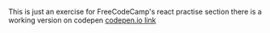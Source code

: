 This is just an exercise for FreeCodeCamp's react practise section
there is a working version on codepen
[codepen.io link](https://codepen.io/monoblack21/pen/MooBKq)
